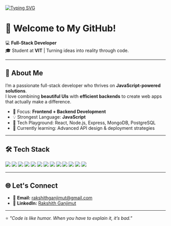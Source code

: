 <!-- Typing SVG -->
[![Typing SVG](https://readme-typing-svg.herokuapp.com?font=Fira+Code&pause=1000&color=38B2AC&width=435&lines=Hi%2C+I'm+Rakshith+Ganjimut;Full-Stack+Developer;JavaScript+Enthusiast;Problem+Solver;Always+Learning+New+Tech)](https://git.io/typing-svg)

# 👋 Welcome to My GitHub!

💻 **Full-Stack Developer**  
🎓 Student at **VIT** | Turning ideas into reality through code.

---

## 🚀 About Me
I’m a passionate full-stack developer who thrives on **JavaScript-powered solutions**.  
I love combining **beautiful UIs** with **efficient backends** to create web apps that actually make a difference.

- 🌟 Focus: **Frontend + Backend Development**  
- 💡 Strongest Language: **JavaScript**  
- 🔧 Tech Playground: React, Node.js, Express, MongoDB, PostgreSQL  
- 🌱 Currently learning: Advanced API design & deployment strategies

---

## 🛠 Tech Stack
<p align="left">
<img src="https://img.shields.io/badge/HTML5-E34F26?style=for-the-badge&logo=html5&logoColor=white" />
<img src="https://img.shields.io/badge/CSS3-1572B6?style=for-the-badge&logo=css3&logoColor=white" />
<img src="https://img.shields.io/badge/Tailwind_CSS-38B2AC?style=for-the-badge&logo=tailwind-css&logoColor=white" />
<img src="https://img.shields.io/badge/Postman-FF6C37?style=for-the-badge&logo=postman&logoColor=white" />
<img src="https://img.shields.io/badge/Node.js-339933?style=for-the-badge&logo=nodedotjs&logoColor=white" />
<img src="https://img.shields.io/badge/C-00599C?style=for-the-badge&logo=c&logoColor=white" />
<img src="https://img.shields.io/badge/C++-00599C?style=for-the-badge&logo=c%2B%2B&logoColor=white" />
<img src="https://img.shields.io/badge/Java-007396?style=for-the-badge&logo=java&logoColor=white" />
<img src="https://img.shields.io/badge/MongoDB-4EA94B?style=for-the-badge&logo=mongodb&logoColor=white" />
<img src="https://img.shields.io/badge/PostgreSQL-316192?style=for-the-badge&logo=postgresql&logoColor=white" />
<img src="https://img.shields.io/badge/MySQL-4479A1?style=for-the-badge&logo=mysql&logoColor=white" />
<img src="https://img.shields.io/badge/Python-3776AB?style=for-the-badge&logo=python&logoColor=white" />
<img src="https://img.shields.io/badge/Google%20Apps%20Script-4285F4?style=for-the-badge&logo=google&logoColor=white" />
</p>

---

## 🌐 Let's Connect
- 📧 **Email:** [rakshithganjimut@gmail.com](mailto:rakshithganjimut@gmail.com)  
- 💼 **LinkedIn:** [Rakshith Ganjimut](https://www.linkedin.com/in/rakshith-ganjimut-1484a0307)  

---

⭐ _"Code is like humor. When you have to explain it, it’s bad."_
